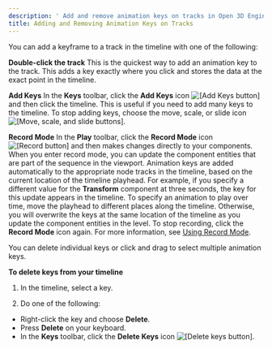 ```yaml
---
description: ' Add and remove animation keys on tracks in Open 3D Engine''s <guilabel>Track View</guilabel> editor. '
title: Adding and Removing Animation Keys on Tracks
---
```


You can add a keyframe to a track in the timeline with one of the following:

**Double-click the track**
This is the quickest way to add an animation key to the track. This adds a key exactly where you click and stores the data at the exact point in the timeline.

**Add Keys**
In the **Keys** toolbar, click the **Add Keys** icon ![\[Add Keys button\]](/images/user-guide/cinematics/cinematic-add-keys-track-view-editor.png) and then click the timeline. This is useful if you need to add many keys to the timeline. To stop adding keys, choose the move, scale, or slide icon ![\[Move, scale, and slide buttons\]](/images/user-guide/cinematics/cinematics-move-scale-slide-keys-icon-track-view-editor.png).

**Record Mode**
In the **Play** toolbar, click the **Record Mode** icon ![\[Record button\]](/images/user-guide/cinematics/cinematics-record-icon-track-view-editor.png) and then makes changes directly to your components.
When you enter record mode, you can update the component entities that are part of the sequence in the viewport. Animation keys are added automatically to the appropriate node tracks in the timeline, based on the current location of the timeline playhead.
For example, if you specify a different value for the **Transform** component at three seconds, the key for this update appears in the timeline.
To specify an animation to play over time, move the playhead to different places along the timeline. Otherwise, you will overwrite the keys at the same location of the timeline as you update the component entities in the level.
To stop recording, click the **Record Mode** icon again.
For more information, see [Using Record Mode](/docs/user-guide/visualization/cinematics/using-record-mode.md).

You can delete individual keys or click and drag to select multiple animation keys.

**To delete keys from your timeline**

1. In the timeline, select a key.

1.  Do one of the following:
   + Right-click the key and choose **Delete**.
   + Press **Delete** on your keyboard.
   + In the **Keys** toolbar, click the **Delete Keys** icon ![\[Delete keys button\]](/images/user-guide/cinematics/cinematics-delete-keys-icon-track-view-editor.png).
